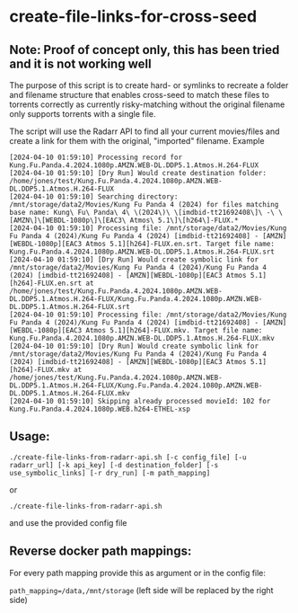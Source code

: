 # create-file-links-for-cross-seed

## Note: Proof of concept only, this has been tried and it is not working well

The purpose of this script is to create hard- or symlinks to recreate a folder and filename structure that enables cross-seed to match these files to torrents correctly as currently risky-matching without the original filename only supports torrents with a single file.

The script will use the Radarr API to find all your current movies/files and create a link for them with the original, "imported" filename.
Example

```
[2024-04-10 01:59:10] Processing record for Kung.Fu.Panda.4.2024.1080p.AMZN.WEB-DL.DDP5.1.Atmos.H.264-FLUX
[2024-04-10 01:59:10] [Dry Run] Would create destination folder: /home/jones/test/Kung.Fu.Panda.4.2024.1080p.AMZN.WEB-DL.DDP5.1.Atmos.H.264-FLUX
[2024-04-10 01:59:10] Searching directory: /mnt/storage/data2/Movies/Kung Fu Panda 4 (2024) for files matching base name: Kung\ Fu\ Panda\ 4\ \(2024\)\ \[imdbid-tt21692408\]\ -\ \[AMZN\]\[WEBDL-1080p\]\[EAC3\ Atmos\ 5.1\]\[h264\]-FLUX.*
[2024-04-10 01:59:10] Processing file: /mnt/storage/data2/Movies/Kung Fu Panda 4 (2024)/Kung Fu Panda 4 (2024) [imdbid-tt21692408] - [AMZN][WEBDL-1080p][EAC3 Atmos 5.1][h264]-FLUX.en.srt. Target file name: Kung.Fu.Panda.4.2024.1080p.AMZN.WEB-DL.DDP5.1.Atmos.H.264-FLUX.srt
[2024-04-10 01:59:10] [Dry Run] Would create symbolic link for /mnt/storage/data2/Movies/Kung Fu Panda 4 (2024)/Kung Fu Panda 4 (2024) [imdbid-tt21692408] - [AMZN][WEBDL-1080p][EAC3 Atmos 5.1][h264]-FLUX.en.srt at /home/jones/test/Kung.Fu.Panda.4.2024.1080p.AMZN.WEB-DL.DDP5.1.Atmos.H.264-FLUX/Kung.Fu.Panda.4.2024.1080p.AMZN.WEB-DL.DDP5.1.Atmos.H.264-FLUX.srt
[2024-04-10 01:59:10] Processing file: /mnt/storage/data2/Movies/Kung Fu Panda 4 (2024)/Kung Fu Panda 4 (2024) [imdbid-tt21692408] - [AMZN][WEBDL-1080p][EAC3 Atmos 5.1][h264]-FLUX.mkv. Target file name: Kung.Fu.Panda.4.2024.1080p.AMZN.WEB-DL.DDP5.1.Atmos.H.264-FLUX.mkv
[2024-04-10 01:59:10] [Dry Run] Would create symbolic link for /mnt/storage/data2/Movies/Kung Fu Panda 4 (2024)/Kung Fu Panda 4 (2024) [imdbid-tt21692408] - [AMZN][WEBDL-1080p][EAC3 Atmos 5.1][h264]-FLUX.mkv at /home/jones/test/Kung.Fu.Panda.4.2024.1080p.AMZN.WEB-DL.DDP5.1.Atmos.H.264-FLUX/Kung.Fu.Panda.4.2024.1080p.AMZN.WEB-DL.DDP5.1.Atmos.H.264-FLUX.mkv
[2024-04-10 01:59:10] Skipping already processed movieId: 102 for Kung.Fu.Panda.4.2024.1080p.WEB.h264-ETHEL-xsp
```

## Usage:

`./create-file-links-from-radarr-api.sh [-c config_file] [-u radarr_url] [-k api_key] [-d destination_folder] [-s use_symbolic_links] [-r dry_run] [-m path_mapping]`

or

`./create-file-links-from-radarr-api.sh`

and use the provided config file

## Reverse docker path mappings:
For every path mapping provide this as argument or in the config file:

`path_mapping=/data,/mnt/storage` (left side will be replaced by the right side)
